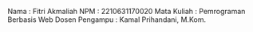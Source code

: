 Nama : Fitri Akmaliah
NPM : 2210631170020
Mata Kuliah : Pemrograman Berbasis Web
Dosen Pengampu : Kamal Prihandani, M.Kom.
